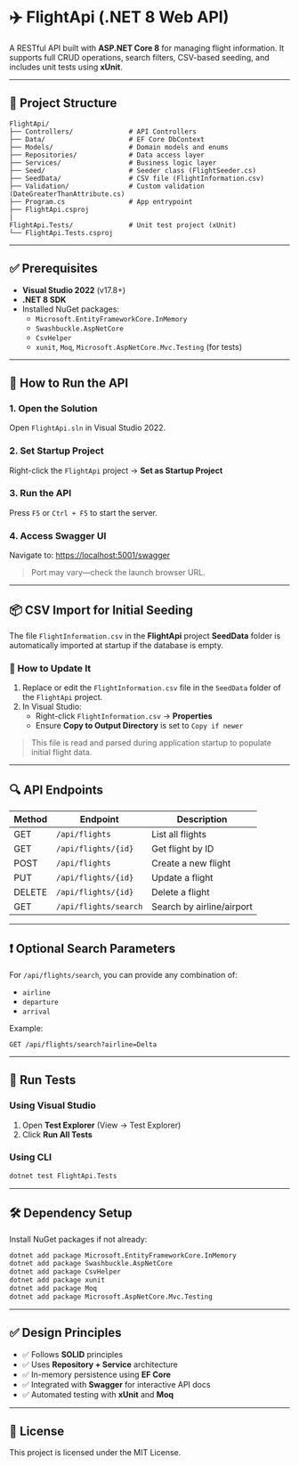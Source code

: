 ﻿# ✈️ FlightApi (.NET 8 Web API)

A RESTful API built with **ASP.NET Core 8** for managing flight information. It supports full CRUD operations, search filters, CSV-based seeding, and includes unit tests using **xUnit**.

---

## 📁 Project Structure

```
FlightApi/
├── Controllers/              # API Controllers
├── Data/                     # EF Core DbContext
├── Models/                   # Domain models and enums
├── Repositories/             # Data access layer
├── Services/                 # Business logic layer
├── Seed/                     # Seeder class (FlightSeeder.cs)
├── SeedData/                 # CSV file (FlightInformation.csv)
├── Validation/               # Custom validation (DateGreaterThanAttribute.cs)
├── Program.cs                # App entrypoint
├── FlightApi.csproj
|
FlightApi.Tests/              # Unit test project (xUnit)
└── FlightApi.Tests.csproj
```

---

## ✅ Prerequisites

- **Visual Studio 2022** (v17.8+)
- **.NET 8 SDK**
- Installed NuGet packages:
  - `Microsoft.EntityFrameworkCore.InMemory`
  - `Swashbuckle.AspNetCore`
  - `CsvHelper`
  - `xunit`, `Moq`, `Microsoft.AspNetCore.Mvc.Testing` (for tests)

---

## 🚀 How to Run the API

### 1. Open the Solution

Open `FlightApi.sln` in Visual Studio 2022.

### 2. Set Startup Project

Right-click the `FlightApi` project → **Set as Startup Project**

### 3. Run the API

Press `F5` or `Ctrl + F5` to start the server.

### 4. Access Swagger UI

Navigate to: [https://localhost:5001/swagger](https://localhost:5001/swagger)

> Port may vary—check the launch browser URL.

---

## 📦 CSV Import for Initial Seeding

The file `FlightInformation.csv` in the **FlightApi** project **SeedData** folder is automatically imported at startup if the database is empty.

### 🔄 How to Update It

1. Replace or edit the `FlightInformation.csv` file in the `SeedData` folder of the `FlightApi` project.
2. In Visual Studio:
   - Right-click `FlightInformation.csv` → **Properties**
   - Ensure **Copy to Output Directory** is set to `Copy if newer`

> This file is read and parsed during application startup to populate initial flight data.

---

## 🔍 API Endpoints

| Method | Endpoint                     | Description                  |
|--------|------------------------------|------------------------------|
| GET    | `/api/flights`              | List all flights             |
| GET    | `/api/flights/{id}`         | Get flight by ID             |
| POST   | `/api/flights`              | Create a new flight          |
| PUT    | `/api/flights/{id}`         | Update a flight              |
| DELETE | `/api/flights/{id}`         | Delete a flight              |
| GET    | `/api/flights/search`       | Search by airline/airport    |

---

## ❗ Optional Search Parameters

For `/api/flights/search`, you can provide any combination of:

- `airline`  
- `departure`  
- `arrival`

Example:
```http
GET /api/flights/search?airline=Delta
```

---

## 🧪 Run Tests

### Using Visual Studio

1. Open **Test Explorer** (View → Test Explorer)
2. Click **Run All Tests**

### Using CLI

```bash
dotnet test FlightApi.Tests
```

---

## 🛠 Dependency Setup

Install NuGet packages if not already:

```bash
dotnet add package Microsoft.EntityFrameworkCore.InMemory
dotnet add package Swashbuckle.AspNetCore
dotnet add package CsvHelper
dotnet add package xunit
dotnet add package Moq
dotnet add package Microsoft.AspNetCore.Mvc.Testing
```

---

## ✅ Design Principles

- ✅ Follows **SOLID** principles
- ✅ Uses **Repository + Service** architecture
- ✅ In-memory persistence using **EF Core**
- ✅ Integrated with **Swagger** for interactive API docs
- ✅ Automated testing with **xUnit** and **Moq**

---

## 📄 License

This project is licensed under the MIT License.
